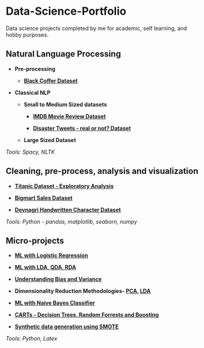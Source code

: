 # Data-Science-Portfolio
Data science projects completed by me for academic, self learning, and hobby purposes.



## Natural Language Processing

- **Pre-processing**
    
    - **<a href='https://github.com/pramilajangid/ASGN-1'>Black Coffer Dataset</a>** 

- **Classical NLP**
    
    - **Small to Medium Sized datasets**
       
        - **<a href="https://drive.google.com/drive/folders/1-PW14qYiJlMPVTrrH2dB625H-bjdjRRi?usp=sharing">IMDB Movie Review Dataset</a>**
        
        - **<a href='https://www.kaggle.com/pramilajangid/disaster-tweets'>Disaster Tweets - real or not? Dataset</a>**
        
    - **Large Sized Dataset**
        
*Tools: Spacy, NLTK*


## Cleaning, pre-process, analysis and visualization
    
- **<a href='https://github.com/pramilajangid/Self-Practice/tree/master/Dataset-2(Titanic)/titanic'>Titanic Dataset - Exploratory Analysis</a>**

- **<a href='https://github.com/pramilajangid/Self-Practice/tree/master/Dataset-1(BigMartSales%20Data)'>Bigmart Sales Dataset</a>**

- **<a href='https://github.com/pramilajangid/Assignments-ML/blob/master/Cleaning-and-Reading-Data/Dealing-images-and-folders.ipynb'>Devnagri Handwritten Character Dataset</a>**

*Tools: Python - pandas, matplotlib, seaborn, numpy*


        
## Micro-projects

- **<a href="https://github.com/pramilajangid/ML-Algorithms-Python/tree/master/Classification/Logistic-Regression">ML with Logistic Regression</a>**

- **<a href="https://github.com/pramilajangid/ML-Algorithms-Python/tree/master/Classification/LDA-QDA-RDA">ML with LDA, QDA, RDA</a>**

- **<a href="https://github.com/pramilajangid/ML-Algorithms-Python/blob/master/Overfitting-Underfitting/Overfitting-Underfitting-maths.ipynb">Understanding Bias and Variance</a>**

- **Dimensionality Reduction Methodologies- <a href="https://github.com/pramilajangid/ML-Algorithms-Python/tree/master/DimensionalityReduction/PCA">PCA</a>, <a href="https://github.com/pramilajangid/ML-Algorithms-Python/tree/master/DimensionalityReduction/LDA">LDA</a>**

- **<a href="https://github.com/pramilajangid/ML-Algorithms-Python/tree/master/Classification/Naive-Bayes">ML with Naive Bayes Classifier</a>**

- **<a href="https://github.com/pramilajangid/ML-Algorithms-Python/tree/master/Regression-And-Classification/DecisionTress-RandomForrest-Boosting">CARTs - Decision Trees, Random Forrests and Boosting</a>**

- **<a href="https://github.com/pramilajangid/Assignments-ML/tree/master/Preprocessing">Synthetic data generation using SMOTE</a>**

*Tools: Python, Latex*


